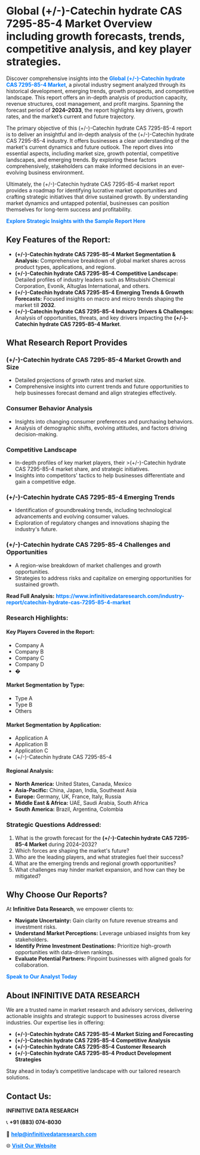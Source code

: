 <h1>Global (+/-)-Catechin hydrate CAS 7295-85-4 Market Overview including growth forecasts, trends, competitive analysis, and key player strategies.</h1>
<p>
Discover comprehensive insights into the 
<a href="https://www.infinitivedataresearch.com/industry-report/catechin-hydrate-cas-7295-85-4-market" rel="dofollow" style="color: #007BFF; text-decoration: none;"><strong>Global (+/-)-Catechin hydrate CAS 7295-85-4 Market</strong></a>, a pivotal industry segment analyzed through its historical development, emerging trends, growth prospects, and competitive landscape. This report offers an in-depth analysis of production capacity, revenue structures, cost management, and profit margins. Spanning the forecast period of <strong>2024–2033</strong>, the report highlights key drivers, growth rates, and the market’s current and future trajectory.
</p>
<p>
The primary objective of this (+/-)-Catechin hydrate CAS 7295-85-4 report is to deliver an insightful and in-depth analysis of the (+/-)-Catechin hydrate CAS 7295-85-4 industry. It offers businesses a clear understanding of the market's current dynamics and future outlook. The report dives into essential aspects, including market size, growth potential, competitive landscapes, and emerging trends. By exploring these factors comprehensively, stakeholders can make informed decisions in an ever-evolving business environment.
</p>
<p>
Ultimately, the (+/-)-Catechin hydrate CAS 7295-85-4 market report provides a roadmap for identifying lucrative market opportunities and crafting strategic initiatives that drive sustained growth. By understanding market dynamics and untapped potential, businesses can position themselves for long-term success and profitability.
</p>
<p>
<a href="https://www.infinitivedataresearch.com/request-sample/reportId=110316" style="color: #007BFF; text-decoration: none;"><strong>Explore Strategic Insights with the Sample Report Here</strong></a>
</p>

<h2>Key Features of the Report:</h2>
<ul>
<li><strong>(+/-)-Catechin hydrate CAS 7295-85-4 Market Segmentation & Analysis:</strong> Comprehensive breakdown of global market shares across product types, applications, and regions.</li>
<li><strong>(+/-)-Catechin hydrate CAS 7295-85-4 Competitive Landscape:</strong> Detailed profiles of industry leaders such as Mitsubishi Chemical Corporation, Evonik, Altuglas International, and others.</li>
<li><strong>(+/-)-Catechin hydrate CAS 7295-85-4 Emerging Trends & Growth Forecasts:</strong> Focused insights on macro and micro trends shaping the market till <strong>2032</strong>.</li>
<li><strong>(+/-)-Catechin hydrate CAS 7295-85-4 Industry Drivers & Challenges:</strong> Analysis of opportunities, threats, and key drivers impacting the <strong>(+/-)-Catechin hydrate CAS 7295-85-4 Market</strong>.</li>
</ul>

<h2>What Research Report Provides</h2>
<h3>(+/-)-Catechin hydrate CAS 7295-85-4 Market Growth and Size</h3>
<ul>
<li>Detailed projections of growth rates and market size.</li>
<li>Comprehensive insights into current trends and future opportunities to help businesses forecast demand and align strategies effectively.</li>
</ul>

<h3>Consumer Behavior Analysis</h3>
<ul>
<li>Insights into changing consumer preferences and purchasing behaviors.</li>
<li>Analysis of demographic shifts, evolving attitudes, and factors driving decision-making.</li>
</ul>

<h3>Competitive Landscape</h3>
<ul>
<li>In-depth profiles of key market players, their >(+/-)-Catechin hydrate CAS 7295-85-4 market share, and strategic initiatives.</li>
<li>Insights into competitors' tactics to help businesses differentiate and gain a competitive edge.</li>
</ul>

<h3>(+/-)-Catechin hydrate CAS 7295-85-4 Emerging Trends</h3>
<ul>
<li>Identification of groundbreaking trends, including technological advancements and evolving consumer values.</li>
<li>Exploration of regulatory changes and innovations shaping the industry's future.</li>
</ul>

<h3>(+/-)-Catechin hydrate CAS 7295-85-4 Challenges and Opportunities</h3>
<ul>
<li>A region-wise breakdown of market challenges and growth opportunities.</li>
<li>Strategies to address risks and capitalize on emerging opportunities for sustained growth.</li>
</ul>
<p><strong>Read Full Analysis:</strong> <a href="https://www.infinitivedataresearch.com/industry-report/catechin-hydrate-cas-7295-85-4-market" rel="dofollow" style="color: #007BFF; text-decoration: none;"><strong>https://www.infinitivedataresearch.com/industry-report/catechin-hydrate-cas-7295-85-4-market</strong></a></p>
<h3>Research Highlights:</h3>
<h4>Key Players Covered in the Report:</h4>
<ul><li>Company A</li><li>Company B</li><li>Company C</li><li>Company D</li><li>�</li></ul>
<h4>Market Segmentation by Type:</h4>
<ul><li>Type A</li><li>Type B</li><li>Others</li></ul>
<h4>Market Segmentation by Application:</h4>
<ul><li>Application A</li><li>Application B</li><li>Application C</li><li>(+/-)-Catechin hydrate CAS 7295-85-4</li></ul>

<h4>Regional Analysis:</h4>
<ul>
<li><strong>North America:</strong> United States, Canada, Mexico</li>
<li><strong>Asia-Pacific:</strong> China, Japan, India, Southeast Asia</li>
<li><strong>Europe:</strong> Germany, UK, France, Italy, Russia</li>
<li><strong>Middle East & Africa:</strong> UAE, Saudi Arabia, South Africa</li>
<li><strong>South America:</strong> Brazil, Argentina, Colombia</li>
</ul>

<h3>Strategic Questions Addressed:</h3>
<ol>
<li>What is the growth forecast for the <strong>(+/-)-Catechin hydrate CAS 7295-85-4 Market</strong> during 2024–2032?</li>
<li>Which forces are shaping the market's future?</li>
<li>Who are the leading players, and what strategies fuel their success?</li>
<li>What are the emerging trends and regional growth opportunities?</li>
<li>What challenges may hinder market expansion, and how can they be mitigated?</li>
</ol>

<h2>Why Choose Our Reports?</h2>
<p>At <strong>Infinitive Data Research</strong>, we empower clients to:</p>
<ul>
<li><strong>Navigate Uncertainty:</strong> Gain clarity on future revenue streams and investment risks.</li>
<li><strong>Understand Market Perceptions:</strong> Leverage unbiased insights from key stakeholders.</li>
<li><strong>Identify Prime Investment Destinations:</strong> Prioritize high-growth opportunities with data-driven rankings.</li>
<li><strong>Evaluate Potential Partners:</strong> Pinpoint businesses with aligned goals for collaboration.</li>
</ul>
<p><a href="https://www.infinitivedataresearch.com/industry-report/catechin-hydrate-cas-7295-85-4-market" rel="dofollow" style="color: #007BFF; text-decoration: none;"><strong>Speak to Our Analyst Today</strong></a></p>

<h2>About INFINITIVE DATA RESEARCH</h2>
<p>We are a trusted name in market research and advisory services, delivering actionable insights and strategic support to businesses across diverse industries. Our expertise lies in offering:</p>
<ul>
<li><strong>(+/-)-Catechin hydrate CAS 7295-85-4 Market Sizing and Forecasting</strong></li>
<li><strong>(+/-)-Catechin hydrate CAS 7295-85-4 Competitive Analysis</strong></li>
<li><strong>(+/-)-Catechin hydrate CAS 7295-85-4 Customer Research</strong></li>
<li><strong>(+/-)-Catechin hydrate CAS 7295-85-4 Product Development Strategies</strong></li>
</ul>
<p>Stay ahead in today’s competitive landscape with our tailored research solutions.</p>

<h2>Contact Us:</h2>
<p><strong>INFINITIVE DATA RESEARCH</strong></p>
<p>📞 <strong>+91 (883) 074-8030</strong></p>
<p>📧 <strong><a href="mailto:help@infinitivedataresearch.com" style="color: #007BFF;">help@infinitivedataresearch.com</a></strong></p>
<p>🌐 <strong><a href="https://www.infinitivedataresearch.com" rel="dofollow" style="color: #007BFF;">Visit Our Website</a></strong></p>